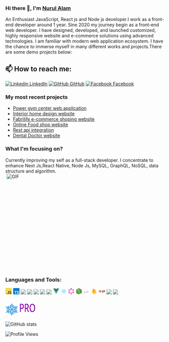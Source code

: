 ### Hi there 👋, I'm [Nurul Alam](https://pogrammer-arif.web.app/) 

An Enthusiast JavaScript, React js and Node js developer.I work as a front-end developer around 1 year.
Sine 2020 my journey begin as a front-end web developer. I have designed, developed, and launched customized, highly responsive website and e-commerce solutions using advanced technologies. I am familiar with modern web application ecosystem.
I have the chance to immerse myself in many different works and projects.There are some demo projects below:


## 📫 How to reach me: 
[![Linkedin](https://i.stack.imgur.com/gVE0j.png) LinkedIn](https://www.linkedin.com/in/programmer-nurul-alam/) [![GitHub](https://i.stack.imgur.com/tskMh.png) GitHub](https://github.com/arif286) [![Facebook](http://i.imgur.com/fep1WsG.png) Facebook](https://www.facebook.com/Programmer.Arifulislam/)

### My most recent projects
- [Power gym center web application](https://power-x-gym-3.web.app)
- [Interior home design website](https://interior-design-service.web.app/)
- [Fabrilife e-commerce shoping website](https://fabri-life.web.app)
- [Online Food shop website](red-onion-food-shop.web.app)
- [Rest api integration](worldclass-supper-league.netlify.app)
- [Dental Doctor website](https://dental-doctor-portals.web.app)

### What I'm focusing on?

Currently improving my self as a full-stack developer. I concentrate to enhance  Next Js,React Native, Node Js, MySQL, GraphQL, NoSQL, data structure and algorithm.
<img align="right" alt="GIF" src="https://github.com/abhisheknaiidu/abhisheknaiidu/blob/master/code.gif?raw=true" width="500" height="320" />

### Languages and Tools:

<code><img height="20" src="https://raw.githubusercontent.com/github/explore/80688e429a7d4ef2fca1e82350fe8e3517d3494d/topics/javascript/javascript.png"></code>
<code><img height="20" src="https://raw.githubusercontent.com/devicons/devicon/master/icons/typescript/typescript-original.svg"></code>
<code><img height="20" src="https://i.ibb.co/MRct854/download-1.png"></code>
<code><img height="20" src="https://i.ibb.co/7pNc9Fq/css.png"></code>
<code><img height="20" src="https://i.ibb.co/3S3djZj/download.png"></code>
<code><img height="20" src="https://i.ibb.co/Jv9TqWM/bootstrap.png"></code>
<code><img height="20" src="https://i.ibb.co/ZBpWJG0/logo.png"></code>
<code><img height="20" src="https://raw.githubusercontent.com/github/explore/80688e429a7d4ef2fca1e82350fe8e3517d3494d/topics/vue/vue.png"></code>
<code><img height="20" src="https://raw.githubusercontent.com/github/explore/80688e429a7d4ef2fca1e82350fe8e3517d3494d/topics/react/react.png"></code>
<code><img height="20" src="https://raw.githubusercontent.com/github/explore/5c058a388828bb5fde0bcafd4bc867b5bb3f26f3/topics/graphql/graphql.png"></code>
<code><img height="20" src="https://raw.githubusercontent.com/github/explore/80688e429a7d4ef2fca1e82350fe8e3517d3494d/topics/nodejs/nodejs.png"></code>
<code><img height="20" src="https://raw.githubusercontent.com/github/explore/80688e429a7d4ef2fca1e82350fe8e3517d3494d/topics/mysql/mysql.png"></code>
<code><img height="20" src="https://raw.githubusercontent.com/github/explore/80688e429a7d4ef2fca1e82350fe8e3517d3494d/topics/firebase/firebase.png"></code>
<code><img height="20" src="https://raw.githubusercontent.com/github/explore/80688e429a7d4ef2fca1e82350fe8e3517d3494d/topics/git/git.png"></code>
<code><img height="20" src="https://camo.githubusercontent.com/e69536cf5a57ecf432b91abff4a1c69f4a26da321d476e35d0380cba895fd181/68747470733a2f2f63646e2e6a7364656c6976722e6e65742f67682f64657669636f6e732f64657669636f6e406c61746573742f69636f6e732f6d6f6e676f64622f6d6f6e676f64622d6f726967696e616c2e737667"></code>
<code><img height="20" src="https://camo.githubusercontent.com/ee1f8efa669af5258733fc36705130a56fd7d8afc36f4aee553dd96aca4bac0a/68747470733a2f2f696d672e736869656c64732e696f2f62616467652f2d4e65746c6966792d2532333030433742373f7374796c653d666c61742d737175617265266c6f676f3d6e65746c696679266c6f676f436f6c6f723d666666666666"></code>

<a href='https://archiveprogram.github.com/'><img src='https://raw.githubusercontent.com/acervenky/animated-github-badges/master/assets/acbadge.gif' width='40' height='40'></a> <a href='https://github.com/pricing'><img src='https://raw.githubusercontent.com/acervenky/animated-github-badges/master/assets/pro.gif' width='50' height='50'></a>

![GitHub stats](https://github-readme-stats.vercel.app/api?username=jeferson0993&show_icons=true)

![Profile Views](https://komarev.com/ghpvc/?username=jeferson0993&color=blue)

